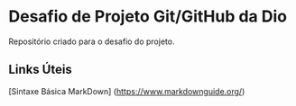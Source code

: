 # Desafio de Projeto Git/GitHub da Dio

Repositório criado para o desafio do projeto.

## Links Úteis
[Sintaxe Básica MarkDown] (https://www.markdownguide.org/)

